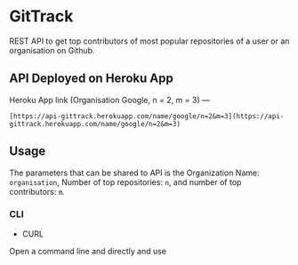 # GitTrack
REST API to get top contributors of most popular repositories of a user or an organisation on Github.

## API Deployed on Heroku App

Heroku App link (Organisation Google, n = 2, m = 3) —

```[https://api-gittrack.herokuapp.com/name/google/n=2&m=3](https://api-gittrack.herokuapp.com/name/google/n=2&m=3)```

## Usage

The parameters that can be shared to API is the Organization Name: ```organisation```, Number of top repositories: ```n```, and number of top contributors: ```m```.

### CLI

- CURL

Open a command line and directly and use
